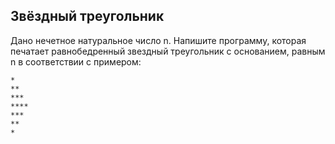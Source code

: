 ## Звёздный треугольник

Дано нечетное натуральное число n. Напишите программу, которая печатает равнобедренный звездный треугольник с основанием, равным n в соответствии с примером:

    * 
    **
    ***
    ****
    ***
    **
    *